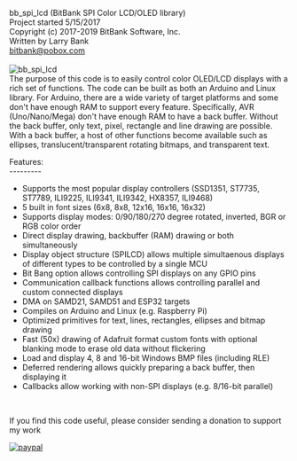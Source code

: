 bb_spi_lcd (BitBank SPI Color LCD/OLED library)<br>
Project started 5/15/2017<br>
Copyright (c) 2017-2019 BitBank Software, Inc.<br>
Written by Larry Bank<br>
bitbank@pobox.com<br>
<br>
![bb_spi_lcd](/demo.jpg?raw=true "bb_spi_lcd")
<br>
The purpose of this code is to easily control color OLED/LCD
displays with a rich set of functions. The code can be built as
both an Arduino and Linux library. For Arduino, there are a wide variety
of target platforms and some don't have enough RAM to support every feature.
Specifically, AVR (Uno/Nano/Mega) don't have enough RAM to have
a back buffer. Without the back buffer, only text, pixel, rectangle and line drawing
are possible. With a back buffer, a host of other functions become available
such as ellipses, translucent/transparent rotating bitmaps, and transparent text.<br>

Features:<br>
---------<br>
- Supports the most popular display controllers (SSD1351, ST7735, ST7789, ILI9225, ILI9341, ILI9342, HX8357, ILI9468)<br>
- 5 built in font sizes (6x8, 8x8, 12x16, 16x16, 16x32)
- Supports display modes: 0/90/180/270 degree rotated, inverted, BGR or RGB color order<br>
- Direct display drawing, backbuffer (RAM) drawing or both simultaneously<br>
- Display object structure (SPILCD) allows multiple simultaenous displays of different types to be controlled by a single MCU<br>
- Bit Bang option allows controlling SPI displays on any GPIO pins<br>
- Communication callback functions allows controlling parallel and custom connected displays<br>
- DMA on SAMD21, SAMD51 and ESP32 targets<br>
- Compiles on Arduino and Linux (e.g. Raspberry Pi)
- Optimized primitives for text, lines, rectangles, ellipses and bitmap drawing<br>
- Fast (50x) drawing of Adafruit format custom fonts with optional blanking mode to erase old data without flickering<br>
- Load and display 4, 8 and 16-bit Windows BMP files (including RLE)<br>
- Deferred rendering allows quickly preparing a back buffer, then displaying it<br>
- Callbacks allow working with non-SPI displays (e.g. 8/16-bit parallel)<br>
<br>


If you find this code useful, please consider sending a donation to support my work

[![paypal](https://www.paypalobjects.com/en_US/i/btn/btn_donateCC_LG.gif)](https://www.paypal.com/cgi-bin/webscr?cmd=_s-xclick&hosted_button_id=SR4F44J2UR8S4)

